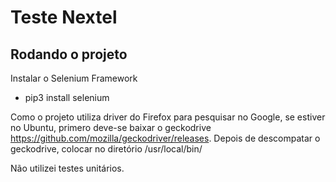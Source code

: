 # Teste Nextel

## Rodando o projeto

Instalar o Selenium Framework
- pip3 install selenium

Como o projeto utiliza driver do Firefox para pesquisar no Google, se estiver no Ubuntu, primero deve-se baixar o geckodrive https://github.com/mozilla/geckodriver/releases.
Depois de descompatar o geckodrive, colocar no diretório /usr/local/bin/


Não utilizei testes unitários.

